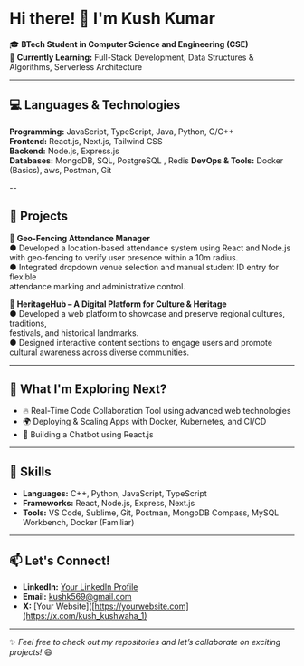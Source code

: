 # Hi there! 👋 I'm Kush Kumar

🎓 **BTech Student in Computer Science and Engineering (CSE)**  
🌱 **Currently Learning:** Full-Stack Development, Data Structures & Algorithms, Serverless Architecture  

---

## 💻 Languages & Technologies

**Programming:** JavaScript, TypeScript, Java, Python, C/C++  
**Frontend:** React.js, Next.js, Tailwind CSS  
**Backend:** Node.js, Express.js  
**Databases:** MongoDB, SQL, PostgreSQL ,  Redis
**DevOps & Tools:** Docker (Basics), aws, Postman, Git  

--

## 🚀 Projects

🔹 **Geo-Fencing Attendance Manager**  
  ●  Developed a location-based attendance system using React and Node.js with 
  geo-fencing to verify user presence within a 10m radius.   
  ●  Integrated dropdown venue selection and manual student ID entry for flexible   
  attendance marking and administrative control.  

🔹 **HeritageHub – A Digital Platform for Culture & Heritage**  
  ●  Developed a web platform to showcase and preserve regional cultures, traditions,      
  festivals, and historical landmarks.   
  ● Designed interactive content sections to engage users and promote cultural awareness 
  across diverse communities. 

---

## 📌 What I'm Exploring Next?
- 🔥 Real-Time Code Collaboration Tool using advanced web technologies  
- 🌍 Deploying & Scaling Apps with Docker, Kubernetes, and CI/CD  
- 🤖 Building a Chatbot using React.js  

---

## 🔧 Skills
- **Languages:** C++, Python, JavaScript, TypeScript  
- **Frameworks:** React, Node.js, Express, Next.js  
- **Tools:** VS Code, Sublime, Git, Postman, MongoDB Compass, MySQL Workbench, Docker (Familiar)  

---

## 📫 Let's Connect!
- **LinkedIn:** [Your LinkedIn Profile](https://www.linkedin.com/in/kush-kumar-876525257/)  
- **Email:** kushk569@gmail.com 
- **X:** [Your Website]([https://yourwebsite.com](https://x.com/kush_kushwaha_1)  

---

✨ *Feel free to check out my repositories and let’s collaborate on exciting projects!* 😄
